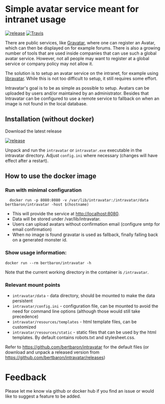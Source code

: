 # Simple avatar service meant for intranet usage

[![release](http://github-release-version.herokuapp.com/github/bertbaron/intravatar/release.svg?style=flat)](https://github.com/bertbaron/intravatar/releases/latest)
[![Travis](https://travis-ci.org/bertbaron/intravatar.svg?branch=master)](https://travis-ci.org/bertbaron/intravatar)

There are public services, like [Gravatar](http://www.gravatar.com), where one can register an Avatar, which can then be displayed on for example forums. There is also a growing number of tools that are used inside companies that can use such a global avatar service. However, not all people may want to register at a global service or company policy may not allow it.

The solution is to setup an avatar service on the intranet, for example using [libravatar](https://www.libravatar.org/). While this is not too difficult to setup, it still requires some effort.

Intravatar's goal is to be as simple as possible to setup. Avatars can be uploaded by users and/or maintained by an administrator. Besides that Intravatar can be configured to use a remote service to fallback on when an image is not found in the local database.

## Installation (without docker)

Download the latest release

[![release](http://github-release-version.herokuapp.com/github/bertbaron/intravatar/release.svg?style=flat)](https://github.com/bertbaron/intravatar/releases/latest)

Unpack and run the `intravatar` or `intravatar.exe` executable in the intravatar directory.
Adjust `config.ini` where necessary (changes will have effect after a restart).

## How to use the docker image

### Run with minimal configuration
```
  docker run -p 8080:8080 -v /var/lib/intravatar:/intravatar/data bertbaron/intravatar -host $(hostname)
```

 * This will provide the service at <http://localhost:8080>.
 * Data will be stored under /var/lib/intravatar.
 * Users can upload avatars without confirmation email (configure smtp for email confirmation)
 * When no image is found gravatar is used as fallback, finally falling back on a generated monster id.

### Show usage information:

```shell
docker run --rm bertbaron/intravatar -h
```

Note that the current working directory in the container is `/intravatar`.

### Relevant mount points

 * `intravatar/data` - data directory, should be mounted to make the data persistent
 * `intravatar/config.ini` - configuration file, can be mounted to avoid the need for command line options (although those would still take precedence)
 * `intravatar/resources/templates` - html template files, can be customized
 * `intravatar/resources/static` - static files that can be used by the html templates. By default contains robots.txt and stylesheet.css. 

Refer to <https://github.com/bertbaron/intravatar> for the default files (or download and unpack a released version from <https://github.com/bertbaron/intravatar/releases>)

# Feedback

Please let me know via github or docker hub if you find an issue or would like to suggest a feature to be added.